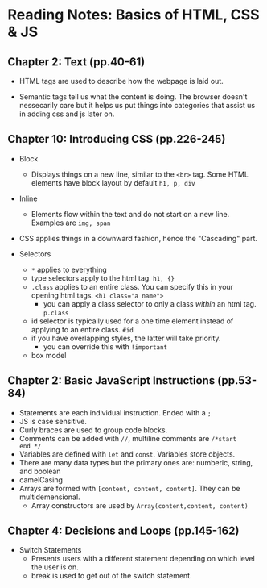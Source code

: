 # Reading Notes: Basics of HTML, CSS & JS

## Chapter 2: Text (pp.40-61)

- HTML tags are used to describe how the webpage is laid out.

- Semantic tags tell us what the content is doing. The browser doesn't nessecarily care but it helps us put things into categories that assist us in adding css and js later on.

## Chapter 10: Introducing CSS (pp.226-245)

- Block
  - Displays things on a new line, similar to the `<br>` tag. Some HTML elements have block layout by default.`h1, p, div`
- Inline
  - Elements flow within the text and do not start on a new line. Examples are `img, span`

- CSS applies things in a downward fashion, hence the "Cascading" part.
- Selectors
  - `*` applies to everything
  - type selectors apply to the html tag. `h1, {}`
  - `.class` applies to an entire class. You can specify this in your opening html tags. `<h1 class="a name">`
    - you can apply a class selector to only a class *within* an html tag. `p.class`
  - id selector is typically used for a one time element instead of applying to an entire class. `#id`
  - if you have overlapping styles, the latter will take priority.
    - you can override this with `!important`
  - box model




## Chapter 2: Basic JavaScript Instructions (pp.53-84)

- Statements are each individual instruction. Ended with a `;`
- JS is case sensitive.
- Curly braces are used to group code blocks.
- Comments can be added with `//`, multiline comments are `/*start     end */`
- Variables are defined with `let` and `const`. Variables store objects.
- There are many data types but the primary ones are: numberic, string, and boolean
- camelCasing
- Arrays are formed with `[content, content, content]`. They can be multidemensional.
  - Array constructors are used by `Array(content,content, content)`

## Chapter 4: Decisions and Loops (pp.145-162)

- Switch Statements
  - Presents users with a different statement depending on which level the user is on.
  - break is used to get out of the switch statement.




